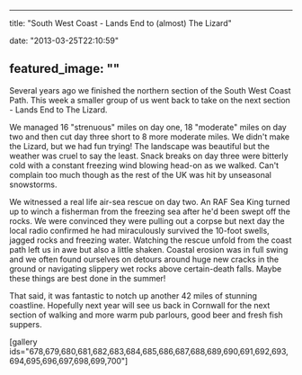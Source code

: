 
---
title: "South West Coast - Lands End to (almost) The Lizard"

date: "2013-03-25T22:10:59"

featured_image: ""
---


Several years ago we finished the northern section of the South West Coast Path.  This week a smaller group of us went back to take on the next section - Lands End to The Lizard.

We managed 16 "strenuous" miles on day one, 18 "moderate" miles on day two and then cut day three short to 8 more moderate miles. We didn't make the Lizard, but we had fun trying! The landscape was beautiful but the weather was cruel to say the least. Snack breaks on day three were bitterly cold with a constant freezing wind blowing head-on as we walked. Can't complain too much though as the rest of the UK was hit by unseasonal snowstorms.

We witnessed a real life air-sea rescue on day two. An RAF Sea King turned up to winch a fisherman from the freezing sea after he'd been swept off the rocks. We were convinced they were pulling out a corpse but next day the local radio confirmed he had miraculously survived the 10-foot swells, jagged rocks and freezing water. Watching the rescue unfold from the coast path left us in awe but also a little shaken. Coastal erosion was in full swing and we often found ourselves on detours around huge new cracks in the ground or navigating slippery wet rocks above certain-death falls. Maybe these things are best done in the summer!

That said, it was fantastic to notch up another 42 miles of stunning coastline. Hopefully next year will see us back in Cornwall for the next section of walking and more warm pub parlours, good beer and fresh fish suppers.

[gallery ids="678,679,680,681,682,683,684,685,686,687,688,689,690,691,692,693,694,695,696,697,698,699,700"]